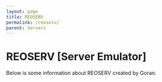 ```yaml
---
layout: page
title: REOSERV
permalink: /reoserv/
parent: Servers
---
```


# REOSERV [**Server Emulator**]

Below is some information about REOSERV created by Goran.
